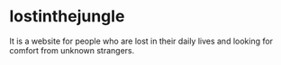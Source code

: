 # lostinthejungle
It is a website for people who are lost in their daily lives and looking for comfort from unknown strangers.
